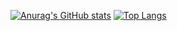 [![Anurag's GitHub stats](https://github-readme-stats.vercel.app/api?username=nephisto1954&include_all_commits=true&count_private=true&theme=algolia&show_icons=true)](https://github.com/anuraghazra/github-readme-stats)
[![Top Langs](https://github-readme-stats.vercel.app/api/top-langs/?username=nephisto1954&theme=algolia)](https://github.com/anuraghazra/github-readme-stats)
